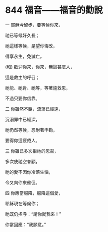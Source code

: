 # 844 福音——福音的勸說

一 耶穌今留步，要等候你來，

祂已等候好久長；

祂這樣等候，是望你悔改，

得享永生，免滅亡。

(和) 歡迎你來，你來，無論甚麼人，

這是救主的呼召；

祂能、祂肯、祂等，等著施救恩，

不過只要你信靠。

二 你雖然不羈，流蕩已經遠，

沉溺罪中已經深，

祂仍然等候，忍耐著申勸，

要得你這疲倦人。

三 你雖已多次拒祂的恩召，

多次使祂空眷顧，

祂的愛不因你冷落生惱，

今又向你來催促。

四 你應當服降，服降這個愛，

耶穌現在等候你；

祂既仍招呼：“請你就我來！”

你當回應：“我願意。”

